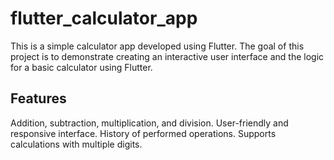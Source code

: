 # flutter_calculator_app

This is a simple calculator app developed using Flutter. The goal of this project is to demonstrate creating an interactive user interface and the logic for a basic calculator using Flutter.

## Features

Addition, subtraction, multiplication, and division.
User-friendly and responsive interface.
History of performed operations.
Supports calculations with multiple digits.

